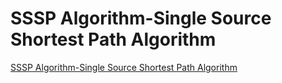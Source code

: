 # SSSP Algorithm-Single Source Shortest Path Algorithm
[SSSP Algorithm-Single Source Shortest Path Algorithm](https://aiwithcloud.com/2022/09/19/sssp_algorithm_single_source_shortest_path_algorithm/)